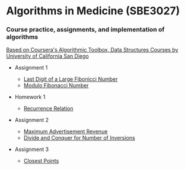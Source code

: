 # Algorithms in Medicine (SBE3027)
### Course practice, assignments, and implementation of algorithms
  [Based on Coursera's Algorithmic Toolbox, Data Structures Courses by 
University of California San Diego](https://www.coursera.org/specializations/data-structures-algorithms)


- Assignment 1 
  - [Last Digit of a Large Fibonicci Number](./Assignment1/Last%20Digit%20of%20a%20Large%20Fibonacci%20Number/)
  - [Modulo Fibonacci Number](./Assignment1/Modulo%20Fibonacci%20Number/)

- Homework 1 
  - [Recurrence Relation](./Homework%201/Recurrence%20Relation.pdf)


- Assignment 2 
  - [Maximum Advertisement Revenue](./Assignment2/Maximum%20Advertising%20Revenue/)
  - [Divide and Conquer for Number of Inversions](./Assignment2/Divide%20and%20Conquer%20for%20Number%20of%20Inversions/s)


- Assignment 3
  - [Closest Points](./Assignment3/Closest%20Points/)